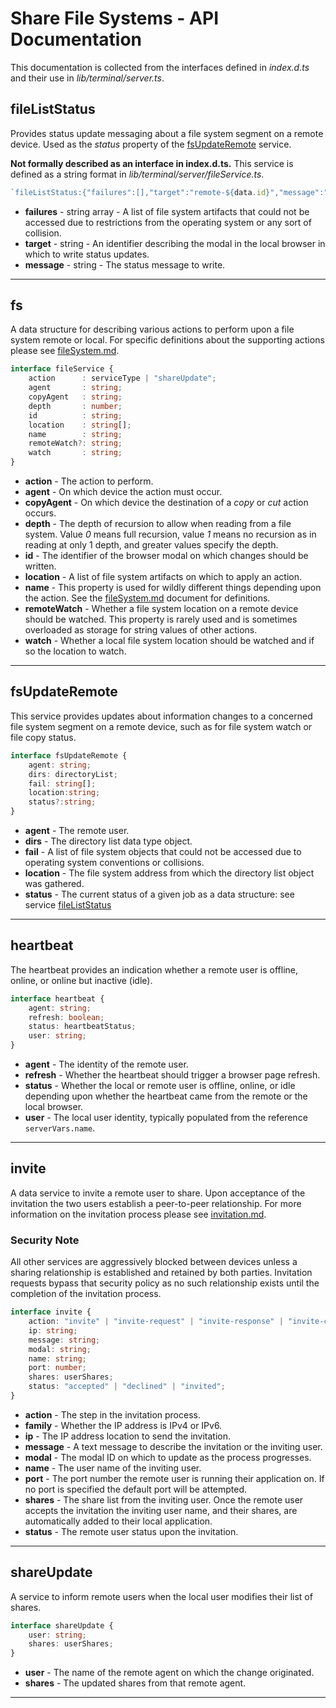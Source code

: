 # Share File Systems - API Documentation
This documentation is collected from the interfaces defined in *index.d.ts* and their use in *lib/terminal/server.ts*.

## fileListStatus
Provides status update messaging about a file system segment on a remote device.  Used as the *status* property of the [fsUpdateRemote](#fsUpdateRemote) service.

**Not formally described as an interface in index.d.ts.** This service is defined as a string format in *lib/terminal/server/fileService.ts*.

```typescript
`fileListStatus:{"failures":[],"target":"remote-${data.id}","message":"Copy complete. ${library.commas(countFile)} file${filePlural} written at size ${library.prettyBytes(writtenSize)} (${library.commas(writtenSize)} bytes) with 0 failures."}`
```

* **failures** - string array - A list of file system artifacts that could not be accessed due to restrictions from the operating system or any sort of collision.
* **target** - string - An identifier describing the modal in the local browser in which to write status updates.
* **message** - string - The status message to write.

---

## fs
A data structure for describing various actions to perform upon a file system remote or local.  For specific definitions about the supporting actions please see [fileSystem.md](fileSystem.md).

```typescript
interface fileService {
    action      : serviceType | "shareUpdate";
    agent       : string;
    copyAgent   : string;
    depth       : number;
    id          : string;
    location    : string[];
    name        : string;
    remoteWatch?: string;
    watch       : string;
}
```

* **action** - The action to perform.
* **agent** - On which device the action must occur.
* **copyAgent** - On which device the destination of a *copy* or *cut* action occurs.
* **depth** - The depth of recursion to allow when reading from a file system. Value *0* means full recursion, value *1* means no recursion as in reading at only 1 depth, and greater values specify the depth.
* **id** - The identifier of the browser modal on which changes should be written.
* **location** - A list of file system artifacts on which to apply an action.
* **name** - This property is used for wildly different things depending upon the action.  See the [fileSystem.md](fileSystem.md) document for definitions.
* **remoteWatch** - Whether a file system location on a remote device should be watched.  This property is rarely used and is sometimes overloaded as storage for string values of other actions.
* **watch** - Whether a local file system location should be watched and if so the location to watch.

---

## fsUpdateRemote
This service provides updates about information changes to a concerned file system segment on a remote device, such as for file system watch or file copy status.

```typescript
interface fsUpdateRemote {
    agent: string;
    dirs: directoryList;
    fail: string[];
    location:string;
    status?:string;
}
```

* **agent** - The remote user.
* **dirs** - The directory list data type object.
* **fail** - A list of file system objects that could not be accessed due to operating system conventions or collisions.
* **location** - The file system address from which the directory list object was gathered.
* **status** - The current status of a given job as a data structure: see service [fileListStatus](#fileListStatus)

---

## heartbeat
The heartbeat provides an indication whether a remote user is offline, online, or online but inactive (idle).

```typescript
interface heartbeat {
    agent: string;
    refresh: boolean;
    status: heartbeatStatus;
    user: string;
}
```

* **agent** - The identity of the remote user.
* **refresh** - Whether the heartbeat should trigger a browser page refresh.
* **status** - Whether the local or remote user is offline, online, or idle depending upon whether the heartbeat came from the remote or the local browser.
* **user** - The local user identity, typically populated from the reference `serverVars.name`.

---

## invite
A data service to invite a remote user to share.  Upon acceptance of the invitation the two users establish a peer-to-peer relationship.  For more information on the invitation process please see [invitation.md](invitation.md).

### Security Note
All other services are aggressively blocked between devices unless a sharing relationship is established and retained by both parties.  Invitation requests bypass that security policy as no such relationship exists until the completion of the invitation process.

```typescript
interface invite {
    action: "invite" | "invite-request" | "invite-response" | "invite-complete";
    ip: string;
    message: string;
    modal: string;
    name: string;
    port: number;
    shares: userShares;
    status: "accepted" | "declined" | "invited";
}
```

* **action** - The step in the invitation process.
* **family** - Whether the IP address is IPv4 or IPv6.
* **ip** - The IP address location to send the invitation.
* **message** - A text message to describe the invitation or the inviting user.
* **modal** - The modal ID on which to update as the process progresses.
* **name** - The user name of the inviting user.
* **port** - The port number the remote user is running their application on.  If no port is specified the default port will be attempted.
* **shares** - The share list from the inviting user.  Once the remote user accepts the invitation the inviting user name, and their shares, are automatically added to their local application.
* **status** - The remote user status upon the invitation.

---

## shareUpdate
A service to inform remote users when the local user modifies their list of shares.

```typescript
interface shareUpdate {
    user: string;
    shares: userShares;
}
```

* **user** - The name of the remote agent on which the change originated.
* **shares** - The updated shares from that remote agent.

---